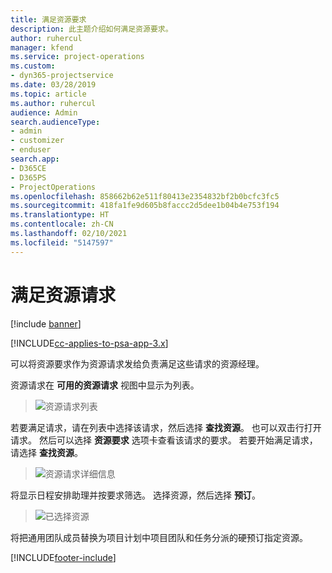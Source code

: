 ```yaml
---
title: 满足资源要求
description: 此主题介绍如何满足资源要求。
author: ruhercul
manager: kfend
ms.service: project-operations
ms.custom:
- dyn365-projectservice
ms.date: 03/28/2019
ms.topic: article
ms.author: ruhercul
audience: Admin
search.audienceType:
- admin
- customizer
- enduser
search.app:
- D365CE
- D365PS
- ProjectOperations
ms.openlocfilehash: 858662b62e511f80413e2354832bf2b0bcfc3fc5
ms.sourcegitcommit: 418fa1fe9d605b8faccc2d5dee1b04b4e753f194
ms.translationtype: HT
ms.contentlocale: zh-CN
ms.lasthandoff: 02/10/2021
ms.locfileid: "5147597"
---
```

# <a name="fulfilling-resource-requests"></a>满足资源请求

[!include [banner](../includes/psa-now-project-operations.md)]

[!INCLUDE[cc-applies-to-psa-app-3.x](../includes/cc-applies-to-psa-app-3x.md)]

可以将资源要求作为资源请求发给负责满足这些请求的资源经理。

资源请求在 **可用的资源请求** 视图中显示为列表。

> ![资源请求列表](media/Resource-Management-image59.png)

若要满足请求，请在列表中选择该请求，然后选择 **查找资源**。 也可以双击行打开请求。 然后可以选择 **资源要求** 选项卡查看该请求的要求。 若要开始满足请求，请选择 **查找资源**。

> ![资源请求详细信息](media/Resource-Management-image60.png)

将显示日程安排助理并按要求筛选。 选择资源，然后选择 **预订**。

> ![已选择资源](media/Resource-Management-image61.png)

将把通用团队成员替换为项目计划中项目团队和任务分派的硬预订指定资源。


[!INCLUDE[footer-include](../includes/footer-banner.md)]